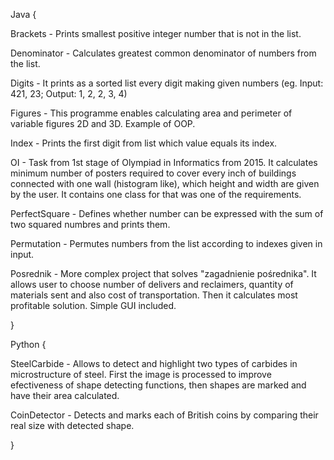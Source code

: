 Java {


Brackets - Prints smallest positive integer number that is not in the list.

Denominator - Calculates greatest common denominator of numbers from the list.

Digits - It prints as a sorted list every digit making given numbers (eg. Input: 421, 23; Output: 1, 2, 2, 3, 4)

Figures - This programme enables calculating area and perimeter of variable figures 2D and 3D. Example of OOP.

Index - Prints the first digit from list which value equals its index.

OI - Task from 1st stage of Olympiad in Informatics from 2015. It calculates minimum number of posters required to cover every inch of buildings connected with one wall (histogram like), which height and width are given by the user. It contains one class for that was one of the requirements.

PerfectSquare - Defines whether number can be expressed with the sum of two squared numbres and prints them.

Permutation - Permutes numbers from the list according to indexes given in input.

Posrednik - More complex project that solves "zagadnienie pośrednika". It allows user to choose number of delivers and reclaimers, quantity of materials sent and also cost of transportation. Then it calculates most profitable solution. Simple GUI included.

}

Python {

SteelCarbide - Allows to detect and highlight two types of carbides in microstructure of steel. First the image is processed to improve efectiveness of shape detecting functions, then shapes are marked and have their area calculated.  

CoinDetector - Detects and marks each of British coins by comparing their real size with detected shape.

}
